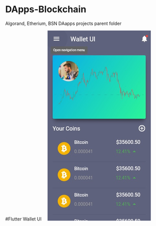 # DApps-Blockchain
 Algorand, Etherium, BSN DAapps projects parent folder 
 
 
 #Flutter Wallet UI
 &nbsp;
&nbsp;
 ![alt text](https://github.com/LevCey/DApps-Blockchain/blob/main/wallet_ui/screen_shots/home_screen.jpg?raw=true)
